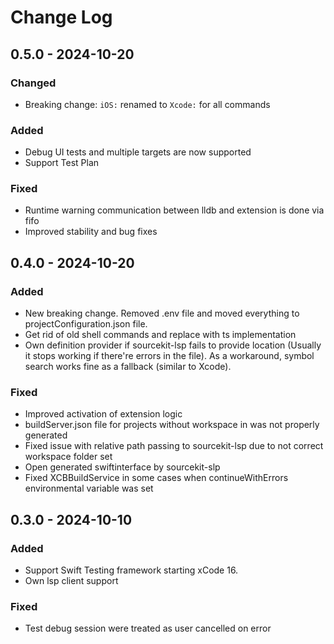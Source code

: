 # Change Log

## 0.5.0 - 2024-10-20

### Changed

-   Breaking change: `iOS:` renamed to `Xcode:` for all commands

### Added

-   Debug UI tests and multiple targets are now supported
-   Support Test Plan

### Fixed

-   Runtime warning communication between lldb and extension is done via fifo
-   Improved stability and bug fixes

## 0.4.0 - 2024-10-20

### Added

-   New breaking change. Removed .env file and moved everything to projectConfiguration.json file.
-   Get rid of old shell commands and replace with ts implementation
-   Own definition provider if sourcekit-lsp fails to provide location (Usually it stops working if there're errors in the file). As a workaround, symbol search works fine as a fallback (similar to Xcode).

### Fixed

-   Improved activation of extension logic
-   buildServer.json file for projects without workspace in was not properly generated
-   Fixed issue with relative path passing to sourcekit-lsp due to not correct workspace folder set
-   Open generated swiftinterface by sourcekit-slp
-   Fixed XCBBuildService in some cases when continueWithErrors environmental variable was set

## 0.3.0 - 2024-10-10

### Added

-   Support Swift Testing framework starting xCode 16.
-   Own lsp client support

### Fixed

-   Test debug session were treated as user cancelled on error
